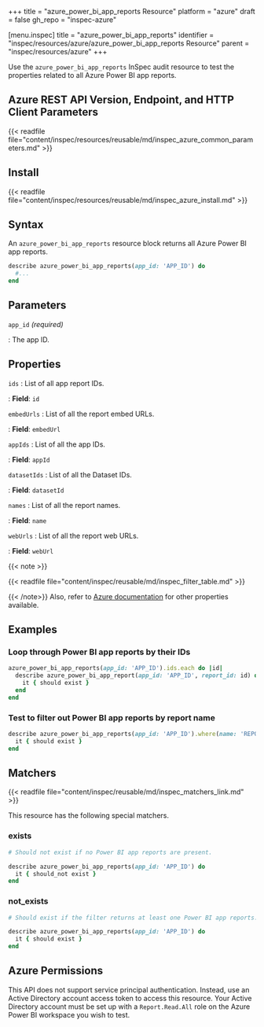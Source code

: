 +++
title = "azure_power_bi_app_reports Resource"
platform = "azure"
draft = false
gh_repo = "inspec-azure"

[menu.inspec]
title = "azure_power_bi_app_reports"
identifier = "inspec/resources/azure/azure_power_bi_app_reports Resource"
parent = "inspec/resources/azure"
+++

Use the `azure_power_bi_app_reports` InSpec audit resource to test the properties related to all Azure Power BI app reports.

## Azure REST API Version, Endpoint, and HTTP Client Parameters

{{< readfile file="content/inspec/resources/reusable/md/inspec_azure_common_parameters.md" >}}

## Install

{{< readfile file="content/inspec/resources/reusable/md/inspec_azure_install.md" >}}

## Syntax

An `azure_power_bi_app_reports` resource block returns all Azure Power BI app reports.

```ruby
describe azure_power_bi_app_reports(app_id: 'APP_ID') do
  #...
end
```

## Parameters

`app_id` _(required)_

: The app ID.

## Properties

`ids`
: List of all app report IDs.

: **Field**: `id`

`embedUrls`
: List of all the report embed URLs.

: **Field**: `embedUrl`

`appIds`
: List of all the app IDs.

: **Field**: `appId`

`datasetIds`
: List of all the Dataset IDs.

: **Field**: `datasetId`

`names`
: List of all the report names.

: **Field**: `name`

`webUrls`
: List of all the report web URLs.

: **Field**: `webUrl`

{{< note >}}

{{< readfile file="content/inspec/reusable/md/inspec_filter_table.md" >}}

{{< /note>}}
Also, refer to [Azure documentation](https://docs.microsoft.com/en-us/rest/api/power-bi/apps/get-reports) for other properties available.

## Examples

### Loop through Power BI app reports by their IDs

```ruby
azure_power_bi_app_reports(app_id: 'APP_ID').ids.each do |id|
  describe azure_power_bi_app_report(app_id: 'APP_ID', report_id: id) do
    it { should exist }
  end
end
```

### Test to filter out Power BI app reports by report name

```ruby
describe azure_power_bi_app_reports(app_id: 'APP_ID').where(name: 'REPORT_NAME') do
  it { should exist }
end
```

## Matchers

{{< readfile file="content/inspec/reusable/md/inspec_matchers_link.md" >}}

This resource has the following special matchers.

### exists

```ruby
# Should not exist if no Power BI app reports are present.

describe azure_power_bi_app_reports(app_id: 'APP_ID') do
  it { should_not exist }
end
```

### not_exists

```ruby
# Should exist if the filter returns at least one Power BI app reports.

describe azure_power_bi_app_reports(app_id: 'APP_ID') do
  it { should exist }
end
```

## Azure Permissions

This API does not support service principal authentication. Instead, use an Active Directory account access token to access this resource.
Your Active Directory account must be set up with a `Report.Read.All` role on the Azure Power BI workspace you wish to test.
